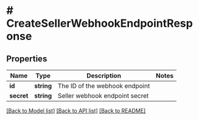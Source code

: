 # # CreateSellerWebhookEndpointResponse

## Properties

Name | Type | Description | Notes
------------ | ------------- | ------------- | -------------
**id** | **string** | The ID of the webhook endpoint |
**secret** | **string** | Seller webhook endpoint secret |

[[Back to Model list]](../../README.md#models) [[Back to API list]](../../README.md#endpoints) [[Back to README]](../../README.md)

